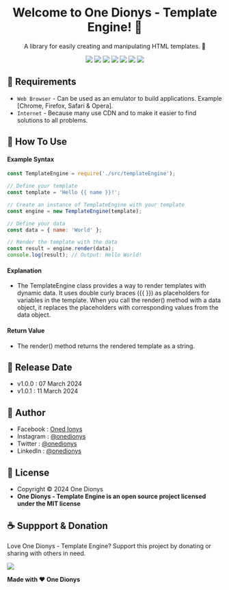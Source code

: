 <h1 align="center">Welcome to One Dionys - Template Engine! 👋 </h1>

<p align="center">A library for easily creating and manipulating HTML templates. 💖 </p>

<p align="center">
<img src="https://img.shields.io/github/contributors/onedionys/onedionys-template-engine?style=flat-square">
<img src="https://img.shields.io/github/issues/onedionys/onedionys-template-engine?style=flat-square">
<img src="https://img.shields.io/github/stars/onedionys/onedionys-template-engine?style=flat-square"> 
<img src="https://img.shields.io/github/forks/onedionys/onedionys-template-engine?style=flat-square">
<img src="https://img.shields.io/github/last-commit/onedionys/onedionys-template-engine.svg?style=flat-square">
<img src="https://img.shields.io/github/languages/code-size/onedionys/onedionys-template-engine?style=flat-square">
<img src="https://img.shields.io/github/license/onedionys/onedionys-template-engine?style=flat-square">
</p>

## 💾 Requirements

* `Web Browser` - Can be used as an emulator to build applications. Example [Chrome, Firefox, Safari & Opera].
* `Internet` - Because many use CDN and to make it easier to find solutions to all problems.

## 🎯 How To Use

#### Example Syntax

```javascript
const TemplateEngine = require('./src/templateEngine');

// Define your template
const template = 'Hello {{ name }}!';

// Create an instance of TemplateEngine with your template
const engine = new TemplateEngine(template);

// Define your data
const data = { name: 'World' };

// Render the template with the data
const result = engine.render(data);
console.log(result); // Output: Hello World!
```

#### Explanation

* The TemplateEngine class provides a way to render templates with dynamic data. It uses double curly braces ({{ }}) as placeholders for variables in the template. When you call the render() method with a data object, it replaces the placeholders with corresponding values from the data object.

#### Return Value

* The render() method returns the rendered template as a string.

## 📆 Release Date

* v1.0.0 : 07 March 2024
* v1.0.1 : 11 March 2024

## 🧑 Author

* Facebook : <a href="https://www.facebook.com/theonedionys"> Oned Ionys</a>
* Instagram : <a href="https://www.instagram.com/onedionys/"> @onedionys</a>
* Twitter : <a href="https://twitter.com/onedionys"> @onedionys</a>
* LinkedIn :  <a href="https://www.linkedin.com/in/onedionys/"> @onedionys</a>

## 📝 License

* Copyright © 2024 One Dionys
* **One Dionys - Template Engine is an open source project licensed under the MIT license**

## ☕️ Suppport & Donation

Love One Dionys - Template Engine? Support this project by donating or sharing with others in need.

<a href="https://www.buymeacoffee.com/onedionys"><img src="https://img.shields.io/badge/Buy_Me_A_Coffee-FFDD00?style=for-the-badge&logo=buy-me-a-coffee&logoColor=black"/> </a>

**Made with ❤️ One Dionys**
